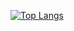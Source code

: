 [![Top Langs](https://github-readme-stats.vercel.app/api/top-langs/?username=soulaiman-bo)](https://github.com/anuraghazra/github-readme-stats)
